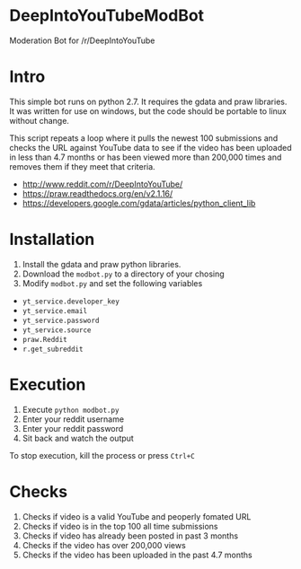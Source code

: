 DeepIntoYouTubeModBot
=====================

Moderation Bot for /r/DeepIntoYouTube

# Intro

This simple bot runs on python 2.7. It requires the gdata and praw libraries. It was written for use on windows, but the code should be portable to linux without change.

This script repeats a loop where it pulls the newest 100 submissions and checks the URL against YouTube data to see if the video has been uploaded in less than 4.7 months or has been viewed more than 200,000 times and removes them if they meet that criteria. 

* http://www.reddit.com/r/DeepIntoYouTube/
* https://praw.readthedocs.org/en/v2.1.16/
* https://developers.google.com/gdata/articles/python_client_lib

# Installation

1. Install the gdata and praw python libraries.
2. Download the `modbot.py` to a directory of your chosing
3. Modify `modbot.py` and set the following variables
  * `yt_service.developer_key`
  * `yt_service.email`
  * `yt_service.password`
  * `yt_service.source`
  * `praw.Reddit`
  * `r.get_subreddit`

# Execution

1. Execute `python modbot.py`
2. Enter your reddit username
3. Enter your reddit password
4. Sit back and watch the output

To stop execution, kill the process or press `Ctrl+C`

# Checks

1. Checks if video is a valid YouTube and peoperly fomated URL
2. Checks if video is in the top 100 all time submissions
3. Checks if video has already been posted in past 3 months
4. Checks if the video has over 200,000 views
5. Checks if the video has been uploaded in the past 4.7 months
